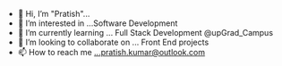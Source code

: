 - 👋 Hi, I’m "Pratish"...
- 👀 I’m interested in ...Software Development
- 🌱 I’m currently learning ... Full Stack Development @upGrad_Campus
- 💞️ I’m looking to collaborate on ... Front End projects
- 📫 How to reach me ...pratish.kumar@outlook.com

<!---
pratish-4/pratish-4 is a ✨ special ✨ repository because its `README.md` (this file) appears on your GitHub profile.
You can click the Preview link to take a look at your changes.
--->
